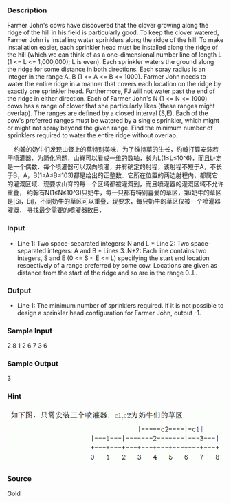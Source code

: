 
### Description
Farmer John's cows have discovered that the clover growing along the ridge of the hill in his field is particularly good. To keep the clover watered, Farmer John is installing water sprinklers along the ridge of the hill. To make installation easier, each sprinkler head must be installed along the ridge of the hill (which we can think of as a one-dimensional number line of length L (1 <= L <= 1,000,000); L is even). Each sprinkler waters the ground along the ridge for some distance in both directions. Each spray radius is an integer in the range A..B (1 <= A <= B <= 1000). Farmer John needs to water the entire ridge in a manner that covers each location on the ridge by exactly one sprinkler head. Furthermore, FJ will not water past the end of the ridge in either direction. Each of Farmer John's N (1 <= N <= 1000) cows has a range of clover that she particularly likes (these ranges might overlap). The ranges are defined by a closed interval (S,E). Each of the cow's preferred ranges must be watered by a single sprinkler, which might or might not spray beyond the given range. Find the minimum number of sprinklers required to water the entire ridge without overlap. 

    约翰的奶牛们发现山督上的草特别美味．为了维持草的生长，约翰打算安装若干喷灌器．为简化问题，山脊可以看成一维的数轴，长为L(1≤L≤10^6)，而且L-定是一个偶数．每个喷灌器可以双向喷灌，并有确定的射程，该射程不短于A，不长于B，A，B(1≤A≤B≤103)都是给出的正整数．它所在位置的两边射程内，都属它的灌溉区域．现要求山脊的每一个区域都被灌溉到，而且喷灌器的灌溉区域不允许重叠， 约翰有N(1≤N≤10^3)只奶牛，每一只都有特别喜爱的草区，第i奶牛的草区是[Si，Ei]，不同奶牛的草区可以重叠．现要求，每只奶牛的草区仅被一个喷灌器灌溉． 寻找最少需要的喷灌器数目．
### Input
* Line 1: Two space-separated integers: N and L * Line 2: Two space-separated integers: A and B * Lines 3..N+2: Each line contains two integers, S and E (0 <= S < E <= L) specifying the start end location respectively of a range preferred by some cow. Locations are given as distance from the start of the ridge and so are in the range 0..L. 
### Output
* Line 1: The minimum number of sprinklers required. If it is not possible to design a sprinkler head configuration for Farmer John, output -1. 
### Sample Input
2 8
1 2
6 7
3 6

### Sample Output
3

### Hint
![](/JudgeOnline/upload/201401/22(3).jpg)
### Source
 Gold